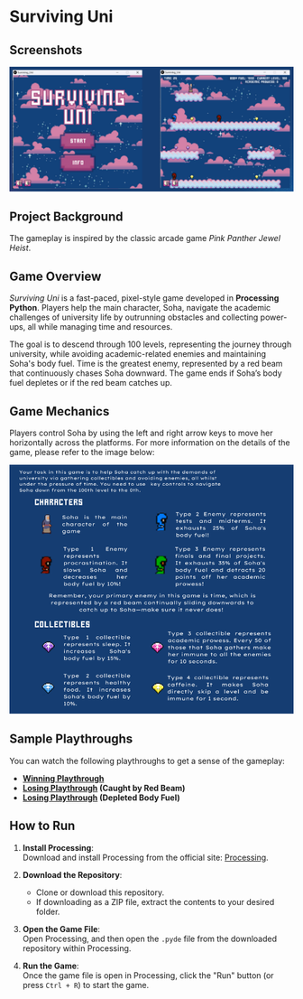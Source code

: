 # Surviving Uni

## Screenshots
![Game Screenshot](images/Screenshots.png)

## Project Background
The gameplay is inspired by the classic arcade game *Pink Panther Jewel Heist*.

## Game Overview
*Surviving Uni* is a fast-paced, pixel-style game developed in **Processing Python**. Players help the main character, Soha, navigate the academic challenges of university life by outrunning obstacles and collecting power-ups, all while managing time and resources.

The goal is to descend through 100 levels, representing the journey through university, while avoiding academic-related enemies and maintaining Soha's body fuel. Time is the greatest enemy, represented by a red beam that continuously chases Soha downward. The game ends if Soha’s body fuel depletes or if the red beam catches up.

## Game Mechanics
Players control Soha by using the left and right arrow keys to move her horizontally across the platforms. For more information on the details of the game, please refer to the image below:

![Game Mechanics](images/instructions.png)

## Sample Playthroughs
You can watch the following playthroughs to get a sense of the gameplay:

- **[Winning Playthrough](https://drive.google.com/file/d/14_fKoOK1A-X1gGwm3OUu0i7j6mtQB7z9/view?usp=drive_link)**
- **[Losing Playthrough](https://drive.google.com/file/d/1UXb3R8-dekj0JICHfdsJk8eis271so7v/view?usp=drive_link) (Caught by Red Beam)**
- **[Losing Playthrough](https://drive.google.com/file/d/1nZ1jCF4QodVES5gsqL_tnCQikdIXhMD-/view?usp=drive_link) (Depleted Body Fuel)**

## How to Run

1. **Install Processing**:  
   Download and install Processing from the official site: [Processing](https://processing.org/download/).

2. **Download the Repository**:  
   - Clone or download this repository.  
   - If downloading as a ZIP file, extract the contents to your desired folder.

3. **Open the Game File**:  
   Open Processing, and then open the `.pyde` file from the downloaded repository within Processing.

4. **Run the Game**:  
   Once the game file is open in Processing, click the "Run" button (or press `Ctrl + R`) to start the game.
